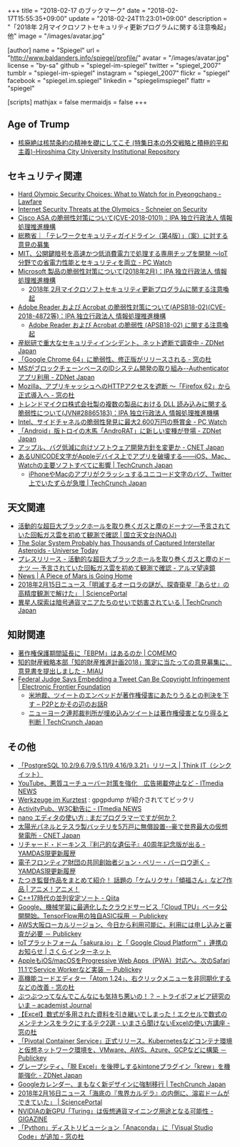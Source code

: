 +++
title = "2018-02-17 のブックマーク"
date =  "2018-02-17T15:55:35+09:00"
update =  "2018-02-24T11:23:01+09:00"
description = "「2018年 2月マイクロソフトセキュリティ更新プログラムに関する注意喚起」他"
image = "/images/avatar.jpg"

[author]
name      = "Spiegel"
url       = "http://www.baldanders.info/spiegel/profile/"
avatar    = "/images/avatar.jpg"
license   = "by-sa"
github    = "spiegel-im-spiegel"
twitter   = "spiegel_2007"
tumblr    = "spiegel-im-spiegel"
instagram = "spiegel_2007"
flickr    = "spiegel"
facebook  = "spiegel.im.spiegel"
linkedin  = "spiegelimspiegel"
flattr    = "spiegel"

[scripts]
  mathjax = false
  mermaidjs = false
+++

## Age of Trump

- [核廃絶は核禁条約の精神を礎にしてこそ (特集日本の外交戦略と積極的平和主義)-Hiroshima City University Institutional Repository](http://harp.lib.hiroshima-u.ac.jp/hiroshima-cu/metadata/12412)

## セキュリティ関連

- [Hard Olympic Security Choices: What to Watch for in Pyeongchang - Lawfare](https://www.lawfareblog.com/hard-olympic-security-choices-what-watch-pyeongchang)
- [Internet Security Threats at the Olympics - Schneier on Security](https://www.schneier.com/blog/archives/2018/02/internet_securi.html)
- [Cisco ASA の脆弱性対策について(CVE-2018-0101)：IPA 独立行政法人 情報処理推進機構](https://www.ipa.go.jp/security/ciadr/vul/20180213-cisco.html)
- [総務省｜「テレワークセキュリティガイドライン（第4版）」（案）に対する意見の募集](http://www.soumu.go.jp/menu_news/s-news/01ryutsu02_02000192.html)
- [MIT、公開鍵暗号を高速かつ低消費電力で処理する専用チップを開発 〜IoT分野での省電力性能とセキュリティを両立 - PC Watch](https://pc.watch.impress.co.jp/docs/news/1106421.html)
- [Microsoft 製品の脆弱性対策について(2018年2月)：IPA 独立行政法人 情報処理推進機構](https://www.ipa.go.jp/security/ciadr/vul/20180214-ms.html)
    - [2018年 2月マイクロソフトセキュリティ更新プログラムに関する注意喚起](https://www.jpcert.or.jp/at/2018/at180008.html)
- [Adobe Reader および Acrobat の脆弱性対策について(APSB18-02)(CVE-2018-4872等)：IPA 独立行政法人 情報処理推進機構](https://www.ipa.go.jp/security/ciadr/vul/20180214-adobereader.html)
    - [Adobe Reader および Acrobat の脆弱性 (APSB18-02) に関する注意喚起](https://www.jpcert.or.jp/at/2018/at180007.html)
- [産総研で重大なセキュリティインシデント、ネット遮断で調査中 - ZDNet Japan](https://japan.zdnet.com/article/35114695/)
- [「Google Chrome 64」に脆弱性、修正版がリリースされる - 窓の杜](https://forest.watch.impress.co.jp/docs/news/1106356.html)
- [MSがブロックチェーンベースのIDシステム開発の取り組み--Authenticatorアプリ利用 - ZDNet Japan](https://japan.zdnet.com/article/35114667/)
- [Mozilla、アプリキャッシュへのHTTPアクセスを遮断 ～「Firefox 62」から正式導入へ - 窓の杜](https://forest.watch.impress.co.jp/docs/news/1106130.html)
- [トレンドマイクロ株式会社製の複数の製品における DLL 読み込みに関する脆弱性について(JVN#28865183)：IPA 独立行政法人 情報処理推進機構](https://www.ipa.go.jp/security/ciadr/vul/20180215-jvn.html)
- [Intel、サイドチャネルの脆弱性発見に最大2,600万円の懸賞金  - PC Watch](https://pc.watch.impress.co.jp/docs/news/1106582.html)
- [「Android」版トロイの木馬「AndroRAT」に新しい変種が登場 - ZDNet Japan](https://japan.zdnet.com/article/35114729/)
- [アップル、バグ低減に向けソフトウェア開発方針を変更か - CNET Japan](https://japan.cnet.com/article/35114588/)
- [あるUNICODE文字がAppleデバイス上でアプリを破壊する――iOS、Mac、Watchの主要ソフトすべてに影響  |  TechCrunch Japan](http://jp.techcrunch.com/2018/02/16/2018-02-15-iphone-text-bomb-ios-mac-crash-apple/)
    - [iPhoneやMacのアプリがクラッシュするユニコード文字のバグ、Twitter上でいたずらが急増  |  TechCrunch Japan](http://jp.techcrunch.com/2018/02/17/2018-02-16-iphone-bug-telugu-unicode-ios-mac-text-bomb/)

## 天文関連

- [活動的な超巨大ブラックホールを取り巻くガスと塵のドーナツ―予言されていた回転ガス雲を初めて観測で確認 | 国立天文台(NAOJ)](https://www.nao.ac.jp/news/science/2018/20180214-alma.html)
- [The Solar System Probably has Thousands of Captured Interstellar Asteroids - Universe Today](https://www.universetoday.com/138494/solar-system-probably-thousands-captured-interstellar-asteroids/)
- [プレスリリース - 活動的な超巨大ブラックホールを取り巻くガスと塵のドーナツ ― 予言されていた回転ガス雲を初めて観測で確認 - アルマ望遠鏡](https://alma-telescope.jp/news/press/m77-201802)
- [News | A Piece of Mars is Going Home](https://www.jpl.nasa.gov/news/news.php?feature=7058)
- [2018年2月15日ニュース「明滅するオーロラの謎が、探査衛星『あらせ』の高精度観測で解けた」 | SciencePortal](http://scienceportal.jst.go.jp/news/newsflash_review/newsflash/2018/02/20180215_01.html)
- [異星人探索は暗号通貨マニアたちのせいで妨害されている  |  TechCrunch Japan](http://jp.techcrunch.com/2018/02/15/2018-02-14-the-search-for-aliens-is-struggling-thanks-to-cryptocurrency-mania/)

## 知財関連

- [著作権保護期間延長に「EBPM」はあるのか | COMEMO](https://comemo.io/entries/5270)
- [知的財産戦略本部「知的財産推進計画2018」策定に当たっての意見募集に、意見書を提出しました - MIAU](https://miau.jp/ja/842)
- [Federal Judge Says Embedding a Tweet Can Be Copyright Infringement | Electronic Frontier Foundation](https://www.eff.org/deeplinks/2018/02/federal-judge-says-embedding-tweet-can-be-copyright-infringement)
    - [米地裁、ツイートのエンベッドが著作権侵害にあたりうるとの判決を下す – P2Pとかその辺のお話R](http://p2ptk.org/copyright/771)
    - [ニューヨーク連邦裁判所が埋め込みツイートは著作権侵害となり得ると判断  |  TechCrunch Japan](http://jp.techcrunch.com/2018/02/17/2018-02-16-embedded-tweets-copyright-infringement/)

## その他

- [「PostgreSQL 10.2/9.6.7/9.5.11/9.4.16/9.3.21」リリース | Think IT（シンクイット）](https://thinkit.co.jp/news/bn/13309)
- [YouTube、悪質ユーチューバー対策を強化　広告掲載停止など - ITmedia NEWS](http://www.itmedia.co.jp/news/articles/1802/11/news023.html)
- [Werkzeuge im Kurztest](http://www.linux-magazin.de/ausgaben/2018/03/tooltipps/) : gpgpdump が紹介されててビックリ
- [ActivityPub、W3C勧告に - ITmedia NEWS](http://www.itmedia.co.jp/news/articles/1802/07/news129.html)
- [nano エディタの使い方 : まだプログラマーですが何か？](http://dotnsf.blog.jp/archives/1066662653.html)
- [太陽光パネルとテスラ製バッテリを5万戸に無償設置--豪で世界最大の仮想発電所 - CNET Japan](https://japan.cnet.com/article/35114368/)
- [リチャード・ドーキンス『利己的な遺伝子』40周年記念版が出る - YAMDAS現更新履歴](http://d.hatena.ne.jp/yomoyomo/20180212/selfishgene)
- [電子フロンティア財団の共同創始者ジョン・ペリー・バーロウ逝く - YAMDAS現更新履歴](http://d.hatena.ne.jp/yomoyomo/20180212/johnperrybarlow)
- [たつき監督作品をまとめて紹介！ 話題の「ケムリクサ」「傾福さん」など7作品 | アニメ！アニメ！](https://s.animeanime.jp/article/2018/02/11/36758.html)
- [C++17時代の並列安定ソート - Qiita](https://qiita.com/dc1394/items/4a6d2a83282c9572fc65)
- [Google、機械学習に最適化したクラウドサービス「Cloud TPU」ベータ公開開始。TensorFlow用の独自ASIC採用 － Publickey](http://www.publickey1.jp/blog/18/googlecloud_tputensorflowasic.html)
- [AWS大阪ローカルリージョン、今日から利用可能に。利用には申し込みと審査が必要 － Publickey](http://www.publickey1.jp/blog/18/aws_2.html)
- [IoTプラットフォーム「sakura.io」と「 Google Cloud Platform™ 」連携のお知らせ | さくらインターネット](https://www.sakura.ad.jp/news/sakurainfo/newsentry.php?id=1863)
- [AppleもiOS/macOSをProgressive Web Apps（PWA）対応へ。次のSafari 11.1でService Workerなど実装 － Publickey](http://www.publickey1.jp/blog/18/apple_ios_macos_progressive_web_apps.html)
- [高機能コードエディター「Atom 1.24」、右クリックメニューを非同期化するなどの改善 - 窓の杜](https://forest.watch.impress.co.jp/docs/news/1106347.html)
- [ぶつぶつってなんでこんなにも気持ち悪いの！？ – トライポフォビア研究のいま – academist Journal](https://academist-cf.com/journal/?p=6966)
- [【Excel】数式が多用された資料を引き継いでしまった！エクセルで数式のメンテナンスをラクにするテク2選 - いまさら聞けないExcelの使い方講座 - 窓の杜](https://forest.watch.impress.co.jp/docs/serial/exceltips/1105545.html)
- [「Pivotal Container Service」正式リリース。Kubernetesなどコンテナ環境と仮想ネットワーク環境を、VMware、AWS、Azure、GCPなどに構築 － Publickey](http://www.publickey1.jp/blog/18/pivotal_container_servicekubernetesvmwareawsazuregcp.html)
- [グレープシティ、「脱 Excel」を後押しするkintoneプラグイン「krew」を機能強化 - ZDNet Japan](https://japan.zdnet.com/article/35114764/)
- [Googleカレンダー、まもなく新デザインに強制移行  |  TechCrunch Japan](http://jp.techcrunch.com/2018/01/04/2018-01-03-google-is-about-to-force-you-to-use-its-new-calendar-design/)
- [2018年2月16日ニュース「海底の『鬼界カルデラ』の内側に、溶岩ドームができていた」 | SciencePortal](http://scienceportal.jst.go.jp/news/newsflash_review/newsflash/2018/02/20180216_01.html)
- [NVIDIAの新GPU「Turing」は仮想通貨マイニング用途となる可能性 - GIGAZINE](https://gigazine.net/news/20180216-nvidia-gpu-turing/)
- [「Python」ディストリビューション「Anaconda」に「Visual Studio Code」が追加 - 窓の杜](https://forest.watch.impress.co.jp/docs/news/1106857.html)
